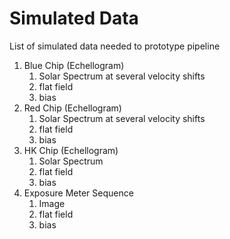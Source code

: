# Simulated Data

List of simulated data needed to prototype pipeline

1. Blue Chip (Echellogram)
    1. Solar Spectrum at several velocity shifts
    1. flat field
    1. bias
1. Red Chip (Echellogram)
    1. Solar Spectrum at several velocity shifts
    1. flat field
    1. bias
1. HK Chip (Echellogram)
    1. Solar Spectrum
    1. flat field
    1. bias
1. Exposure Meter Sequence 
    1. Image
    1. flat field
    1. bias
